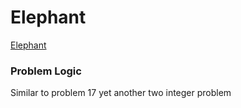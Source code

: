 # Elephant
[Elephant](http://codeforces.com/problemset/problem/617/A)

### Problem Logic
Similar to problem 17 yet another two integer problem